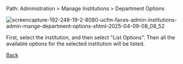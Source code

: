 Path: Administration > Manage Institutions > Department Options


![screencapture-192-248-19-2-8080-ucfm-faces-admin-institutions-admin-mange-department-options-xhtml-2025-04-09-08_08_52](https://github.com/user-attachments/assets/e65d413f-fdf4-4e42-bc66-f85ad3b54f99)

First, select the institution, and then select "List Options". Then all the available options for the selected institution will be listed.

[Back](https://github.com/hmislk/hmis/wiki/Manage-Institutions)